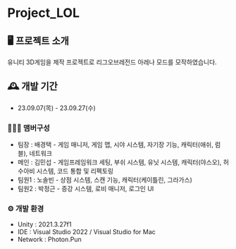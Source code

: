 # Project_LOL

## 🖥️ 프로젝트 소개
유니티 3D게임을 제작 프로젝트로 
리그오브레전드 아레나 모드를 모작하였습니다.
<br>

## 🕰️ 개발 기간
* 23.09.07(목) - 23.09.27(수)

### 🧑‍🤝‍🧑 맴버구성
 - 팀장  : 배경택 - 게임 매니저, 게임 맵, 시야 시스템, 자기장 기능, 캐릭터(애쉬, 럼블), 네트워크
 - 메인  : 김민섭 - 게임프레임워크 세팅, 부쉬 시스템, 유닛 시스템, 캐릭터(야스오), 허수아비 시스템, 코드 통합 및 리펙토링
 - 팀원1 : 노솔빈 - 상점 시스템, 스캔 기능, 캐릭터(케이틀린, 그라가스)
 - 팀원2 : 박정근 - 증강 시스템, 로비 매니저, 로그인 UI
   
### ⚙️ 개발 환경
- Unity   : 2021.3.27f1
- IDE     : Visual Studio 2022 / Visual Studio for Mac
- Network : Photon.Pun
